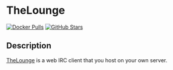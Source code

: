 # TheLounge

[![Docker Pulls](https://img.shields.io/docker/pulls/linuxserver/thelounge?style=flat-square&color=607D8B&label=docker%20pulls&logo=docker)](https://hub.docker.com/r/linuxserver/thelounge)
[![GitHub Stars](https://img.shields.io/github/stars/linuxserver/docker-thelounge?style=flat-square&color=607D8B&label=github%20stars&logo=github)](https://github.com/linuxserver/docker-thelounge)

## Description

[TheLounge](https://thelounge.chat/) is a web IRC client that you host on your own server.
